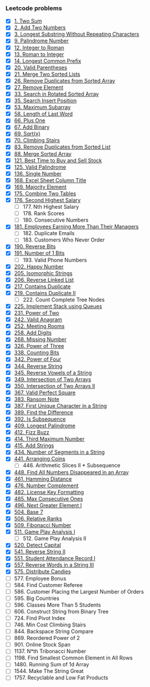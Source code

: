 ### Leetcode problems
* [x] [1\. Two Sum](1.py)
* [x] [2\. Add Two Numbers](2.py)
* [X] [3\. Longest Substring Without Repeating Characters](3.py)
* [X] [9\. Palindrome Number](9.py)
* [x] [12\. Integer to Roman](12.py)
* [x] [13\. Roman to Integer](13.py)
* [x] [14\. Longest Common Prefix](14.py)
* [x] [20\. Valid Parentheses](20.py)
* [x] [21\. Merge Two Sorted Lists](21.py)
* [x] [26\. Remove Duplicates from Sorted Array](26.py)
* [x] [27\. Remove Element](27.py)
* [x] [33\. Search in Rotated Sorted Array](33.py)
* [x] [35\. Search Insert Position](35.py)
* [x] [53\. Maximum Subarray](53.py)
* [x] [58\. Length of Last Word](58.py)
* [x] [66\. Plus One](66.py)
* [x] [67\. Add Binary](67.py)
* [x] [69\. Sqrt(x)](69.py)
* [x] [70\. Climbing Stairs](70.py)
* [x] [83\. Remove Duplicates from Sorted List](83.py)
* [x] [88\. Merge Sorted Array](88.py)
* [x] [121\. Best Time to Buy and Sell Stock](121.py)
* [x] [125\. Valid Palindrome](125.py)
* [x] [136\. Single Number](136.py)
* [x] [168\. Excel Sheet Column Title](168.py)
* [x] [169\. Majority Element](169.py)
* [x] [175\. Combine Two Tables](175.sql)
* [x] [176\. Second Highest Salary](176.sql)
  * [ ] 177\. Nth Highest Salary
  * [ ] 178\. Rank Scores
  * [ ] 180\. Consecutive Numbers
* [X] [181\. Employees Earning More Than Their Managers](181.sql)
  * [ ] 182\. Duplicate Emails
  * [ ] 183\. Customers Who Never Order
* [x] [190\. Reverse Bits](190.py)
* [x] [191\. Number of 1 Bits](191.py)
  * [ ] 193\. Valid Phone Numbers
* [x] [202\. Happy Number](202.py)
* [x] [205\. Isomorphic Strings](205.py)
* [x] [206\. Reverse Linked List](206.py)
* [x] [217\. Contains Duplicate](217.py)
* [x] [219\. Contains Duplicate II](219.py)
  * [ ] 222\. Count Complete Tree Nodes
* [x] [225\. Implement Stack using Queues](225.py)
* [x] [231\. Power of Two](231.py)
* [x] [242\. Valid Anagram](242.py)
* [x] [252\. Meeting Rooms](252.py)
* [x] [258\. Add Digits](258.py)
* [x] [268\. Missing Number](268.py)
* [x] [326\. Power of Three](326.py)
* [x] [338\. Counting Bits](338.py)
* [x] [342\. Power of Four](342.py)
* [x] [344\. Reverse String](344.py)
* [x] [345\. Reverse Vowels of a String](345.py)
* [x] [349\. Intersection of Two Arrays](349.py)
* [x] [350\. Intersection of Two Arrays II](350.py)
* [x] [367\. Valid Perfect Square](367.py)
* [x] [383\. Ransom Note](383.py)
* [x] [387\. First Unique Character in a String](387.py)
* [x] [389\. Find the Difference](389.py)
* [x] [392\. Is Subsequence](392.py)
* [x] [409\. Longest Palindrome](409.py)
* [x] [412\. Fizz Buzz](412.py)
* [x] [414\. Third Maximum Number](414.py)
* [x] [415\. Add Strings](415.py)
* [x] [434\. Number of Segments in a String](434.py)
* [x] [441\. Arranging Coins](441.py)
  * [ ] 446\. Arithmetic Slices II * Subsequence
* [x] [448\. Find All Numbers Disappeared in an Array](448.py)
* [x] [461\. Hamming Distance](461.py)
* [X] [476\. Number Complement](476.py)
* [X] [482\. License Key Formatting](482.py)
* [x] [485\. Max Consecutive Ones](485.py)
* [X] [496\. Next Greater Element I](496.py)
* [x] [504\. Base 7](504.py)
* [x] [506\. Relative Ranks](506.py)
* [x] [509\. Fibonacci Number](509.py)
* [x] [511\. Game Play Analysis I](511.sql)
  * [ ] 512\. Game Play Analysis II
* [X] [520\. Detect Capital](520.py)
* [x] [541\. Reverse String II](541.py)
* [x] [551\. Student Attendance Record I](551.py)
* [x] [557\. Reverse Words in a String III](557.py)
* [x] [575\. Distribute Candies](575.py)
* [ ] 577\. Employee Bonus
* [ ] 584\. Find Customer Referee
* [ ] 586\. Customer Placing the Largest Number of Orders
* [ ] 595\. Big Countries
* [ ] 596\. Classes More Than 5 Students
* [ ] 606\. Construct String from Binary Tree
* [ ] 724\. Find Pivot Index
* [ ] 746\. Min Cost Climbing Stairs
* [ ] 844\. Backspace String Compare
* [ ] 869\. Reordered Power of 2
* [ ] 901\. Online Stock Span
* [ ] 1137\. N*th Tribonacci Number
* [ ] 1198\. Find Smallest Common Element in All Rows
* [ ] 1480\. Running Sum of 1d Array
* [ ] 1544\. Make The String Great
* [ ] 1757\. Recyclable and Low Fat Products